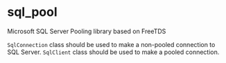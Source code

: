 # sql\_pool
Microsoft SQL Server Pooling library based on FreeTDS

`SqlConnection` class should be used to make a non-pooled connection to SQL
Server. `SqlClient` class should be used to make a pooled connection.

